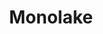 ---
title: 'Monolake'
linkTitle: 'Monolake'
weight: 1
menu:
  main:
    weight: 1
    parent: 'Documentation'
---